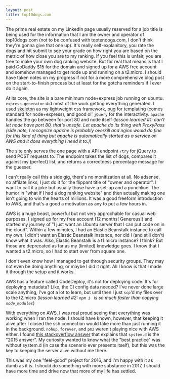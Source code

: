 ```yaml
---
layout: post
title: top10dogs.com
---
```


The prime real estate on my LinkedIn page usually reserved for a job title is being used for the information that I am the owner and operator of top10dogs.com (not to be confused with toptendogs.com, I don't think they're gonna give that one up). It's really self-explanitory, you rate the dogs and hit submit to see your grade on how right you are based on the metric of how close you are to my ranking.  If you feel this is unfair, you are free to make your own dog ranking website. But for real that means is that I paid GoDaddy $15 for the domain and signed up for a AWS free account and somehow managed to get node up and running on a t2.micro.  I should have taken notes on my progress if not for a more comprehensive blog post on the start-to-finish process but at least for the gotcha reminders if I ever do it again.

At its core, the site is a bare minimum node+express job running on ubuntu.  ```express-generator``` did most of the work getting everything generated. I used [skeleton](getskeleton.com/) as my lightweight css framework, [pug](pugjs.org/) for templating (comes standard for node+express), and good ol' ```jQuery``` for the interactivity.  ```apache``` handles the go between for port 80 and node itself (*lesson learned #1: can't let node have port 80, that's unsafe.  Let apache do its thing with ProxyPass (side note, I recognize apache is probably overkill and nginx would do fine for this kind of thing but apache is automatically started as a service on AWS and it does everything I need it to.)*) 

The site only serves the one page with a API endpoint ```/try``` for jQuery to send POST requests to. The endpoint takes the list of dogs, compares it against my (perfect) list, and returns a correctness percentage message for the guesser.

I can't really call this a side gig, there's no monitization at all. No adsense, no affilate links, I just do it for the flippant title of "owner and operator". I want to call it a joke but usually those have a set-up and a punchline. The humor in "what if I had a dog ranking website" and then actually making one isn't going to win the hearts of millions.  It was a good freeform introduction to AWS, and that's a good a motivation as any to put a few hours in. 

AWS is a huge beast, powerful but not very approchable for casual web purposes.  I signed up for my free account (12 months! Generous!) and started my journey of "I just want an Ubuntu server that I can put code on  in the cloud".  Within a few minutes, I had an Elastic Beanstalk instance to call my own.  I didn't want an Elastic Beanstalk instance, nor did I (and still don't) know what it was.  Also, Elastic Beanstalk is a t1.micro instance? I think? But those are deprecated as far as my (limited) knowledge goes.  I know that I wanted a t2.micro, so I had to start over from square one.

I don't even know how I managed to get through security groups.  They may not even be doing anything, or maybe I did it right. All I know is that I made it through the setup and it works.

AWS has a feature called CodeDeploy, it's not for deploying code.  It's for deploying metadata? Like, the CI config data needed?  I've never done large scale anything, I've got a lot to learn, but until then I just ```scp```'d my files over to the t2.micro (*lesson learned #2: ```npm i ``` is so much faster than copying ```node_modules```*)

With everything on AWS, I was real proud seeing that everything was working when I ran the node.  I should have known, however, that keeping it alive after I closed the ssh connection would take more than just running it in the background.  ```nohup```, ```forever```, and ```pm2``` weren't playing nice with AWS either. I found [this stackoverflow answer](http://stackoverflow.com/questions/4018154/node-js-as-a-background-service) that explains that ```system.d``` is the "2015 answer".  My curiosity wanted to know what the "best practice" was without system.d (in case the scenario ever presents itself), but this was the key to keeping the server alive without me there.

This was my one "feel-good" project for 2016, and I'm happy with it as dumb as it is.  I should do something with more substance in 2017, I should have more time and drive now that more of my life has settled.